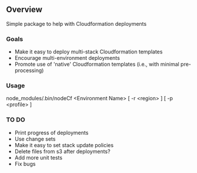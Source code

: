 ## Overview
Simple package to help with Cloudformation deployments

### Goals
* Make it easy to deploy multi-stack Cloudformation templates
* Encourage multi-environment deployments
* Promote use of 'native' Cloudformation templates (i.e., with minimal pre-processing)

### Usage
node_modules/.bin/nodeCf \<Environment Name\> [ -r \<region\> ] [ -p \<profile\> ]

### TO DO
* Print progress of deployments
* Use change sets
* Make it easy to set stack update policies
* Delete files from s3 after deployments?
* Add more unit tests
* Fix bugs

